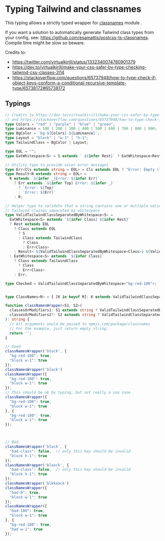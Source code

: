 # Typing Tailwind and classnames

This typing allows a strictly typed wrapper for [classnames](https://www.npmjs.com/package/classnames) module .

If you want a solution to automatically generate Tailwind class types from your config, see: https://github.com/esamattis/postcss-ts-classnames. Compile 
time might be slow so beware.

Credits to:

* https://twitter.com/virtualkirill/status/1332340074780901379
* https://dev.to/virtualkirill/make-your-css-safer-by-type-checking-tailwind-css-classes-2l14
* https://stackoverflow.com/questions/65737948/how-to-type-check-if-object-keys-conform-a-conditional-recursive-template-type/65738172#65738172


## Typings

```typescript
// Credits to https://dev.to/virtualkirill/make-your-css-safer-by-type-checking-tailwind-css-classes-2l14
// and https://stackoverflow.com/questions/65737948/how-to-type-check-if-object-keys-conform-a-conditional-recursive-template-type/65738172#65738172
type Colors = "red" | "purple" | "blue" | "green";
type Luminance = 100 | 200 | 300 | 400 | 500 | 600 | 700 | 800 | 900;
type BgColor = `bg-${Colors}-${Luminance}`;
type Layout = "block" | "w-1" | "h-1";
type TailwindClass = BgColor | Layout;

type EOL = "";
type EatWhitespace<S> = S extends ` ${infer Rest}` ? EatWhitespace<Rest> : S;

// Utility type to provide nicer error messages
type Err<Cls extends string = EOL> = Cls extends EOL ? "Error: Empty class" : `Error: ${Cls} is not a valid Tailwind class`;
type Result<R extends string = EOL> =
  R extends `${infer _}Error: ${infer Err}`
    ? Err extends `${infer Top} Error: ${infer _}`
      ? `Error: ${Top}`
      : `Error: ${Err}`
    : R;

// Helper type to validate that a string contains one or multiple valid
// Tailwind classes separated by whitespace
type ValidTailwindClassSeparatedByWhitespace<S> =
  EatWhitespace<S> extends `${infer Class} ${infer Rest}`
  ? Rest extends EOL
    ? Class extends EOL
      ? S
      : Class extends TailwindClass 
        ? Class
        : Err<Class>
    : Result<`${ValidTailwindClassSeparatedByWhitespace<Class>} ${ValidTailwindClassSeparatedByWhitespace<Rest>}`>
  : EatWhitespace<S> extends `${infer Class}`
    ? Class extends TailwindClass
      ? Class
      : Err<Class>
    : Err;

type Checked = ValidTailwindClassSeparatedByWhitespace<"bg-red-100">;


type ClassNames<R> = { [K in keyof R]: K extends ValidTailwindClassSeparatedByWhitespace<K> ? R[K] : ValidTailwindClassSeparatedByWhitespace<K> };

function classNamesWrapper<S1, S2>(
  classesOrModifiers1: S1 extends string ? ValidTailwindClassSeparatedByWhitespace<S1> : ClassNames<S1>,
  classesOrModifiers2?: S2 extends string ? ValidTailwindClassSeparatedByWhitespace<S2> : ClassNames<S2>,
): string {
  // All arguments would be passed to npmjs.com/package/classnames
  // For the example, just return empty string.
  return '';
}

// Good
classNamesWrapper('block', { 
  "bg-red-100": true, 
  "block w-1": true 
});
classNamesWrapper('block')
classNamesWrapper({ 
  "bg-red-100": true, 
  "block w-1": true 
});
// This should be ok by typing, but not really a use case
classNamesWrapper({ 
  "bg-red-100": true, 
  "block w-1": true 
}, { 
  "bg-red-100": true, 
  "block w-1": true 
});



// Bad
classNamesWrapper('block', { 
  "bad-class": false,  // only this key should be invalid
  "block h-1": true
});
classNamesWrapper('blaock', { 
  "bad-class": false,  // only this key should be invalid
  "block h-1": true
});
classNamesWrapper('blkkoack')
classNamesWrapper({ 
  "bad-0": true, 
  "block w-1": true 
});
classNamesWrapper({ 
  "bad-100": true, 
  "block w-1": true 
}, { 
  "bg-red-100": true, 
  "bad w-1": true 
});
```
